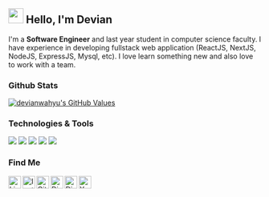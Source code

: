## <img src="https://raw.githubusercontent.com/MartinHeinz/MartinHeinz/master/wave.gif" width="30px"> **Hello, I'm Devian**
<p>I'm a <b>Software Engineer</b> and last year student in computer science faculty. I have experience in developing fullstack web application (ReactJS, NextJS, NodeJS, ExpressJS, Mysql, etc). I  love learn something new and also love to work with a team.</p>

### **Github Stats**
<a href="https://github.com/devianwahyu/devianwahyu">
    <img align="center" src="https://github-readme-stats.vercel.app/api?username=devianwahyu&show_icons=true&line_height=24&count_private=true" alt="devianwahyu's GitHub Values" />
</a>

### **Technologies & Tools**
![](https://img.shields.io/badge/OS-Linux-informational?style=flat&logo=linux&logoColor=white&color=FCC624)
![](https://img.shields.io/badge/OS-Windows-informational?style=flat&logo=windows&logoColor=white&color=FCC624)
![](https://img.shields.io/badge/Code-JavaScript-informational?style=flat&logo=javascript&logoColor=white&color=F7DF1E)
![](https://img.shields.io/badge/Code-Go-informational?style=flat&logo=go&logoColor=white&color=00acd7)
![](https://img.shields.io/badge/Library-React-informational?style=flat&logo=react&logoColor=white&color=61DAFB)


### **Find Me**
<a href="https://www.linkedin.com/in/devian-ws/">
  <img align="left" alt="Linkedin" width="25px" src="https://cdn.jsdelivr.net/npm/simple-icons@3.12.2/icons/linkedin.svg" />
</a>
<a href="https://www.instagram.com/devianws/">
  <img align="left" alt="Instagram" width="25px" src="https://cdn.jsdelivr.net/npm/simple-icons@3.12.2/icons/instagram.svg" />
</a>
<a href="https://github.com/devianwahyu">
  <img align="left" alt="Github" width="25px" src="https://cdn.jsdelivr.net/npm/simple-icons@3.12.2/icons/github.svg" />
</a>
<a href="https://discordapp.com/users/devs#6980/">
  <img align="left" alt="Discord" width="25px" src="https://cdn.jsdelivr.net/npm/simple-icons@3.12.2/icons/discord.svg" />
</a>
<a href="setiyawan.dev@gmail.com">
  <img align="left" alt="Discord" width="25px" src="https://cdn.jsdelivr.net/npm/simple-icons@3.12.2/icons/gmail.svg" />
</a>
<a href="https://www.youtube.com/channel/UCI0Ioav2pmDpPVDX3LW2mNQ">
  <img align="left" alt="Youtube" width="25px" src="https://cdn.jsdelivr.net/npm/simple-icons@3.12.2/icons/youtube.svg" />
</a>
